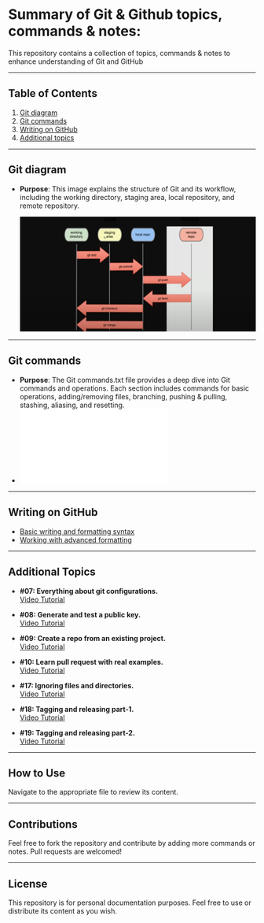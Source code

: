 # Summary of Git & Github topics, commands & notes:

This repository contains a collection of topics, commands & notes to enhance understanding of Git and GitHub

---

## Table of Contents

1. [Git diagram](#git-diagram)
2. [Git commands](#git-commands)
3. [Writing on GitHub](#writing-on-github)
4. [Additional topics](#additional-topics)

---

## Git diagram

- **Purpose**: This image explains the structure of Git and its workflow, including the working directory, staging area, local repository, and remote repository.
  
  ![View the image](Git%20diagram.PNG)

---

## Git commands

- **Purpose**: The Git commands.txt file provides a deep dive into Git commands and operations. Each section includes commands for basic operations, adding/removing files, branching, pushing & pulling, stashing, aliasing, and resetting.
- ![View the file](Git%20commands.txt)

---

## Writing on GitHub

- [Basic writing and formatting syntax](https://docs.github.com/en/get-started/writing-on-github/getting-started-with-writing-and-formatting-on-github/basic-writing-and-formatting-syntax)
- [Working with advanced formatting](https://docs.github.com/en/get-started/writing-on-github/working-with-advanced-formatting)

---

## Additional Topics

- **#07: Everything about git configurations.**  
   [Video Tutorial](https://youtu.be/NWnWIpoFVyU)

- **#08: Generate and test a public key.**  
   [Video Tutorial](https://youtu.be/KhYK0cczeSY)

- **#09: Create a repo from an existing project.**  
   [Video Tutorial](https://youtu.be/usjh4jj7_nQ)

- **#10: Learn pull request with real examples.**  
   [Video Tutorial](https://youtu.be/n43bagVuJPU)

- **#17: Ignoring files and directories.**  
   [Video Tutorial](https://youtu.be/L8l89nUFggU)

- **#18: Tagging and releasing part-1.**  
   [Video Tutorial](https://youtu.be/29z-MTLpg0w)

- **#19: Tagging and releasing part-2.**  
   [Video Tutorial](https://youtu.be/hwui2N_DOfc)

---

## How to Use

Navigate to the appropriate file to review its content.

---

## Contributions

Feel free to fork the repository and contribute by adding more commands or notes. Pull requests are welcomed!

---

## License

This repository is for personal documentation purposes. Feel free to use or distribute its content as you wish.

